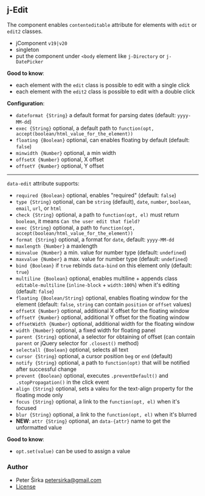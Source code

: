 ## j-Edit

The component enables `contenteditable` attribute for elements with `edit` or `edit2` classes.

- jComponent `v19|v20`
- singleton
- put the component under `<body` element like `j-Directory` or `j-DatePicker`

__Good to know__:

- each element with the `edit` class is possible to edit with a single click
- each element with the `edit2` class is possible to edit with a double click

__Configuration__:

- `dateformat {String}` a default format for parsing dates (default: `yyyy-MM-dd`)
- `exec {String}` optional, a default path to `function(opt, accept(boolean/html_value_for_the_element))`
- `floating {Boolean}` optional, can enables floating by default (default: `false`)
- `minwidth {Number}` optional, a min width
- `offsetX {Number}` optional, X offset
- `offsetY {Number}` optional, Y offset

---

`data-edit` attribute supports:

- `required {Boolean}` optional, enables "required" (default: `false`)
- `type {String}` optional, can be `string` (default), `date`, `number`, `boolean`, `email`, `url`, or `html`
- `check {String}` optional, a path to `function(opt, el)` must return `boolean`, it means `Can the user edit that field?`
- `exec {String}` optional, a path to `function(opt, accept(boolean/html_value_for_the_element))`
- `format {String}` optional, a format for `date`, default: `yyyy-MM-dd`
- `maxlength {Number}` a maxlength
- `minvalue {Number}` a min. value for number type (default: `undefined`)
- `maxvalue {Number}` a max. value for number type (default: `undefined`)
- `bind {Boolean}` if `true` rebinds `data-bind` on this element only (default: `true`)
- `multiline {Boolean}` optional, enables multiline + appends class `editable-multiline` (`inline-block` + `width:100%`) when it's editing (default: `false`)
- `floating {Boolean/String}` optional, enables floating window for the element (default: `false`, `string` can contain `position` or `offset` values)
- `offsetX {Number}` optional, additional X offset for the floating window
- `offsetY {Number}` optional, additional Y offset for the floating window
- `offsetWidth {Number}` optional, additional width for the floating window
- `width {Number}` optional, a fixed width for floating panel
- `parent {String}` optional, a selector for obtaining of offset (can contain `parent` or jQuery selector for `.closest()` method)
- `selectall {Boolean}` optional, selects all text
- `cursor {String}` optional, a cursor position `beg` or `end` (default)
- `notify {String}` optional, a path to `function(opt)` that will be notified after successful change
- `prevent {Boolean}` optional, executes `.preventDefault()` and `.stopPropagation()` in the click event
- `align {String}` optional, sets a valeu for the text-align property for the floating mode only
- `focus {String}` optional, a link to the `function(opt, el)` when it's focused
- `blur {String}` optional, a link to the `function(opt, el)` when it's blurred
- __NEW__: `attr {String}` optional, an `data-{attr}` name to get the unformatted value

__Good to know__:

- `opt.set(value)` can be used to assign a value

### Author

- Peter Širka <petersirka@gmail.com>
- [License](https://www.totaljs.com/license/)